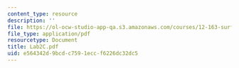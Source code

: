 ```yaml
---
content_type: resource
description: ''
file: https://ol-ocw-studio-app-qa.s3.amazonaws.com/courses/12-163-surface-processes-and-landscape-evolution-fall-2004/e564342d9bcdc7591eccf6226dc32dc5_Lab2C.pdf
file_type: application/pdf
resourcetype: Document
title: Lab2C.pdf
uid: e564342d-9bcd-c759-1ecc-f6226dc32dc5
---
```

